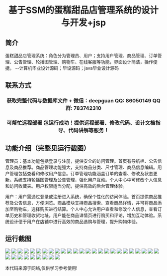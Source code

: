 <p><h1 align="center">基于SSM的蛋糕甜品店管理系统的设计与开发+jsp</h1></p>

## 简介
蛋糕甜品店管理系统：角色分为管理员、用户；支持用户管理、商品管理、订单管理、公告管理、轮播图管理、购物车、在线客服等功能，界面设计简洁，操作便捷。    --计算机毕业设计源码；毕设源码；java毕业设计源码


## 联系方式
<p><h3 align="center">获取完整代码与数据库文件 + 微信：deepguan QQ: 86050149 QQ群: 783742310</h3></p>
<p><h3 align="center">可帮忙远程部署 包运行成功！提供远程部署、修改代码、设计文档指导、代码讲解等服务！</h3></p>

## 功能介绍（完整见运行截图）
管理员：基本功能包括登录与注册，提供安全的访问管理。首页有导航栏、公告信息及商品推荐。商品管理功能强大，支持商品分类、尺寸管理、商品信息编辑。用户管理包括查看和修改用户信息。订单管理功能涵盖订单的查看、修改及状态更新。系统支持轮播图管理及公告管理，强化用户互动。个人中心中可修改个人信息和访问收藏夹。用户权限适当分配，提供高效的后台管理体验。

用户：用户需通过登录或注册进入系统，确保个性化的访问体验。首页提供商品推荐及公告信息，方便浏览。商品模块支持商品搜索、查看商品详情，并可将商品添加至购物车，选择购买进行结算。个人中心允许用户查看和修改个人信息，查看订单历史和管理收货地址。用户能在商品详情页进行购买和评论，增加互动体验。系统设计便于用户在店铺中进行高效的商品选购与管理，提升购物体验。


## 运行截图
![](https://bs-1329754181.cos.ap-shanghai.myqcloud.com/ssm/CakeDessertShopManagementSystem/img/001.jpg)
![](https://bs-1329754181.cos.ap-shanghai.myqcloud.com/ssm/CakeDessertShopManagementSystem/img/002.jpg)
![](https://bs-1329754181.cos.ap-shanghai.myqcloud.com/ssm/CakeDessertShopManagementSystem/img/003.jpg)
![](https://bs-1329754181.cos.ap-shanghai.myqcloud.com/ssm/CakeDessertShopManagementSystem/img/004.jpg)
![](https://bs-1329754181.cos.ap-shanghai.myqcloud.com/ssm/CakeDessertShopManagementSystem/img/005.jpg)
![](https://bs-1329754181.cos.ap-shanghai.myqcloud.com/ssm/CakeDessertShopManagementSystem/img/006.jpg)
![](https://bs-1329754181.cos.ap-shanghai.myqcloud.com/ssm/CakeDessertShopManagementSystem/img/007.jpg)
![](https://bs-1329754181.cos.ap-shanghai.myqcloud.com/ssm/CakeDessertShopManagementSystem/img/008.jpg)
![](https://bs-1329754181.cos.ap-shanghai.myqcloud.com/ssm/CakeDessertShopManagementSystem/img/009.jpg)
![](https://bs-1329754181.cos.ap-shanghai.myqcloud.com/ssm/CakeDessertShopManagementSystem/img/010.jpg)
![](https://bs-1329754181.cos.ap-shanghai.myqcloud.com/ssm/CakeDessertShopManagementSystem/img/011.jpg)
![](https://bs-1329754181.cos.ap-shanghai.myqcloud.com/ssm/CakeDessertShopManagementSystem/img/012.jpg)
![](https://bs-1329754181.cos.ap-shanghai.myqcloud.com/ssm/CakeDessertShopManagementSystem/img/013.jpg)
![](https://bs-1329754181.cos.ap-shanghai.myqcloud.com/ssm/CakeDessertShopManagementSystem/img/014.jpg)
![](https://bs-1329754181.cos.ap-shanghai.myqcloud.com/ssm/CakeDessertShopManagementSystem/img/015.jpg)
![](https://bs-1329754181.cos.ap-shanghai.myqcloud.com/ssm/CakeDessertShopManagementSystem/img/016.jpg)
![](https://bs-1329754181.cos.ap-shanghai.myqcloud.com/ssm/CakeDessertShopManagementSystem/img/017.jpg)
![](https://bs-1329754181.cos.ap-shanghai.myqcloud.com/ssm/CakeDessertShopManagementSystem/img/018.jpg)
![](https://bs-1329754181.cos.ap-shanghai.myqcloud.com/ssm/CakeDessertShopManagementSystem/img/019.jpg)
![](https://bs-1329754181.cos.ap-shanghai.myqcloud.com/ssm/CakeDessertShopManagementSystem/img/020.jpg)
![](https://bs-1329754181.cos.ap-shanghai.myqcloud.com/ssm/CakeDessertShopManagementSystem/img/021.jpg)
![](https://bs-1329754181.cos.ap-shanghai.myqcloud.com/ssm/CakeDessertShopManagementSystem/img/022.jpg)
![](https://bs-1329754181.cos.ap-shanghai.myqcloud.com/ssm/CakeDessertShopManagementSystem/img/023.jpg)
![](https://bs-1329754181.cos.ap-shanghai.myqcloud.com/ssm/CakeDessertShopManagementSystem/img/024.jpg)
![](https://bs-1329754181.cos.ap-shanghai.myqcloud.com/ssm/CakeDessertShopManagementSystem/img/025.jpg)
![](https://bs-1329754181.cos.ap-shanghai.myqcloud.com/ssm/CakeDessertShopManagementSystem/img/026.jpg)
![](https://bs-1329754181.cos.ap-shanghai.myqcloud.com/ssm/CakeDessertShopManagementSystem/img/027.jpg)
![](https://bs-1329754181.cos.ap-shanghai.myqcloud.com/ssm/CakeDessertShopManagementSystem/img/028.jpg)
![](https://bs-1329754181.cos.ap-shanghai.myqcloud.com/ssm/CakeDessertShopManagementSystem/img/029.jpg)
![](https://bs-1329754181.cos.ap-shanghai.myqcloud.com/ssm/CakeDessertShopManagementSystem/img/030.jpg)
![](https://bs-1329754181.cos.ap-shanghai.myqcloud.com/ssm/CakeDessertShopManagementSystem/img/031.jpg)
![](https://bs-1329754181.cos.ap-shanghai.myqcloud.com/ssm/CakeDessertShopManagementSystem/img/032.jpg)
![](https://bs-1329754181.cos.ap-shanghai.myqcloud.com/ssm/CakeDessertShopManagementSystem/img/033.jpg)
![](https://bs-1329754181.cos.ap-shanghai.myqcloud.com/ssm/CakeDessertShopManagementSystem/img/034.jpg)

<p>本代码来源于网络,仅供学习参考使用!</p>
